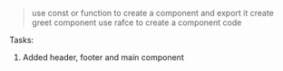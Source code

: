 > use const or function to create a component and export it
>create greet component
>use rafce to create a component code

Tasks:
1. Added header, footer and main component
